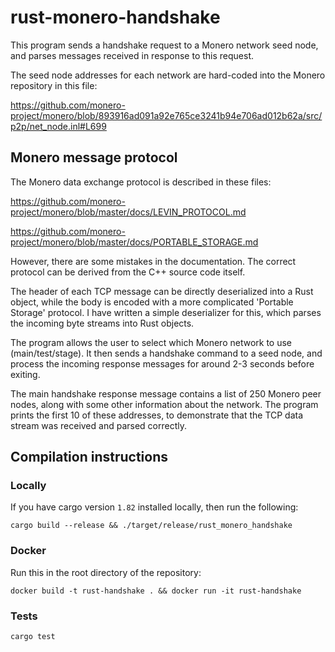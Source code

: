 # rust-monero-handshake

This program sends a handshake request to a Monero network seed node, and parses messages received in response to this request.

The seed node addresses for each network are hard-coded into the Monero repository in this file:

https://github.com/monero-project/monero/blob/893916ad091a92e765ce3241b94e706ad012b62a/src/p2p/net_node.inl#L699


## Monero message protocol

The Monero data exchange protocol is described in these files:

https://github.com/monero-project/monero/blob/master/docs/LEVIN_PROTOCOL.md

https://github.com/monero-project/monero/blob/master/docs/PORTABLE_STORAGE.md

However, there are some mistakes in the documentation. The correct protocol can be derived from the C++ source code itself.

The header of each TCP message can be directly deserialized into a Rust object, while the body is encoded with a more complicated 'Portable Storage' protocol. I have written a simple deserializer for this, which parses the incoming byte streams into Rust objects.

The program allows the user to select which Monero network to use (main/test/stage). It then sends a handshake command to a seed node, and process the incoming response messages for around 2-3 seconds before exiting.

The main handshake response message contains a list of 250 Monero peer nodes, along with some other information about the network. The program prints the first 10 of these addresses, to demonstrate that the TCP data stream was received and parsed correctly.

## Compilation instructions

### Locally
If you have cargo version `1.82` installed locally, then run the following:

```
cargo build --release && ./target/release/rust_monero_handshake
```

### Docker

Run this in the root directory of the repository:

```
docker build -t rust-handshake . && docker run -it rust-handshake
```


### Tests

```
cargo test
```
